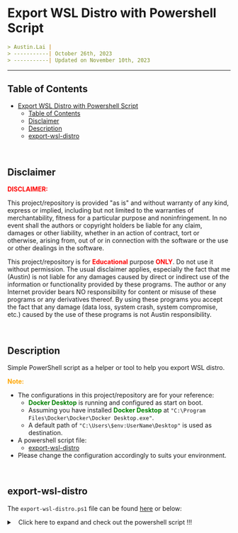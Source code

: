 
# Export WSL Distro with Powershell Script

```markdown
> Austin.Lai |
> -----------| October 26th, 2023
> -----------| Updated on November 10th, 2023
```

---

## Table of Contents

<!-- TOC -->

- [Export WSL Distro with Powershell Script](#export-wsl-distro-with-powershell-script)
    - [Table of Contents](#table-of-contents)
    - [Disclaimer](#disclaimer)
    - [Description](#description)
    - [export-wsl-distro](#export-wsl-distro)

<!-- /TOC -->

<br>

## Disclaimer

<span style="color: red; font-weight: bold;">DISCLAIMER:</span>

This project/repository is provided "as is" and without warranty of any kind, express or implied, including but not limited to the warranties of merchantability, fitness for a particular purpose and noninfringement. In no event shall the authors or copyright holders be liable for any claim, damages or other liability, whether in an action of contract, tort or otherwise, arising from, out of or in connection with the software or the use or other dealings in the software.

This project/repository is for <span style="color: red; font-weight: bold;">Educational</span> purpose <span style="color: red; font-weight: bold;">ONLY</span>. Do not use it without permission. The usual disclaimer applies, especially the fact that me (Austin) is not liable for any damages caused by direct or indirect use of the information or functionality provided by these programs. The author or any Internet provider bears NO responsibility for content or misuse of these programs or any derivatives thereof. By using these programs you accept the fact that any damage (data loss, system crash, system compromise, etc.) caused by the use of these programs is not Austin responsibility.

<br>

## Description

<!-- Description -->

Simple PowerShell script as a helper or tool to help you export WSL distro.

<span style="color: orange; font-weight: bold;">Note:</span>

- The configurations in this project/repository are for your reference:
    - <span style="color: green; font-weight: bold;">Docker Desktop</span> is running and configured as start on boot.
    - Assuming you have installed <span style="color: green; font-weight: bold;">Docker Desktop</span> at `"C:\Program Files\Docker\Docker\Docker Desktop.exe"`.
    - A default path of `"C:\Users\$env:UserName\Desktop"` is used as destination.
- A powershell script file:
    - [export-wsl-distro](#export-wsl-distro)
- Please change the configuration accordingly to suits your environment.

<!-- /Description -->

<br>

## export-wsl-distro

The `export-wsl-distro.ps1` file can be found [here](./export-wsl-distro.ps1) or below:

<details>

<summary><span style="padding-left:10px;">Click here to expand and check out the powershell script !!!</span>

</summary>

```powershell

function Check-IsElevated {
  $id = [System.Security.Principal.WindowsIdentity]::GetCurrent()
  $p = New-Object System.Security.Principal.WindowsPrincipal($id)
  if ($p.IsInRole([System.Security.Principal.WindowsBuiltInRole]::Administrator)) {
    Write-Output $true
  }
  else {
    Write-Output $false
  }
}



# Define the function with a parameter for the process name to quit Docker Desktop
function StopProcessByName ($processName) {

  # Check if the process is running
  $process = Get-Process -Name $processName -ErrorAction SilentlyContinue

  # If the process is running, stop it and display a message
  if ($process) {

    Stop-Process -Name $processName

    Write-Host "`n [:::Information:::] The process $processName has been stopped" -ForegroundColor Blue -BackgroundColor Black 

    Start-Sleep -Seconds 10

  } else {

    # If the process is not running, display a message
    Write-Host "`n [:::Information:::] The process $processName is not running" -ForegroundColor Blue -BackgroundColor Black 

  }
}



# Define the function to check for specific errors for Shutting down "Docker Desktop" and "WSL" and retry
function CheckErrorAndRetry {
  
    # Define the command to shutdown WSL
    $ShutdownWSL = "wsl --shutdown"
  
    # Define the command to export the WSL distribution to a VHD file
    # Use string interpolation to build the WSL export command
    $wslExportCommand = "wsl --export $selectedDistro $exportPath --vhd"

    Write-Host "`n [:::Action:::] Shutting down `"Docker Desktop`" ........." -ForegroundColor Magenta -BackgroundColor Black

    # Call the function with the process name to quit Docker Desktop as an argument
    StopProcessByName "Docker Desktop"

    $StopProcessByName_Status = $?

    Write-Host "`n [:::Action:::] Shutting down WSL ........." -ForegroundColor Magenta -BackgroundColor Black

    Invoke-Expression $ShutdownWSL

    $ShutdownWSL_Status = $?

    Start-Sleep -Seconds 10

    if ($ShutdownWSL_Status -and $StopProcessByName_Status ){

        Write-Host "`n [:::Information:::] Exporting the selected WSL distro ........." -ForegroundColor Blue -BackgroundColor Black

        $output = Invoke-Expression $wslExportCommand 2>&1

        # Check for specific error conditions
        if ($output -match "cannot access the file" -or $output -match "Error code" -or $output -match "used by another process") {

            # -ForegroundColor White -BackgroundColor DarkMagenta 
            Write-Host "`n [:::Warning:::] $output" -ForegroundColor White -BackgroundColor DarkRed

            # -ForegroundColor White -BackgroundColor DarkMagenta 
            Write-Host "`n [:::Warning:::] Failed to export WSL distribution. Please check the distribution name and export path." -ForegroundColor White -BackgroundColor DarkRed

            return
        }

    }

}



# Define the function to start "Docker Desktop" process or service
function StartDockerDesktop {

    Start-Process -FilePath "C:\Program Files\Docker\Docker\Docker Desktop.exe" -WindowStyle Normal

    if ($?){
            Write-Host "`n [:::Information:::]  `"Docker Desktop`" start and run correctly." -ForegroundColor Blue -BackgroundColor Black

    } else {

        Write-Host "`n [:::Warning:::] `"Docker Desktop`" does not start and run correctly. Re-run starting `"Docker Desktop`" process." -ForegroundColor White -BackgroundColor DarkRed

        StartDockerDesktop

        Start-Sleep -Seconds 10

    }

}



if (Check-IsElevated) {

    ################################################
    # Preperation to export wsl distro to vhdx
    ################################################

    # List down available WSL distros
    $WSL_Distro_List = wsl -l -q | Where-Object { $_ -ne "" }

    # Write-Host "`nAvailable WSL Distros:"
    Write-Host "`n Available WSL Distros: `n" -ForegroundColor Yellow -BackgroundColor Black 

    $WSL_Distro_List | ForEach-Object { Write-Host " * $_ " -ForegroundColor Yellow -BackgroundColor Black }

    $validDistro = $false

    do {

        $default_selectedDistro = "kali-linux"

        # Prompt the user to choose a WSL distro
        $selectedDistro = Read-Host "`n Enter the name of the distro you want to export or press `"Enter`" to use the default selected disro ( $default_selectedDistro )"

        if ($selectedDistro -eq "") {

          $selectedDistro = $default_selectedDistro
          
        }
        
        # Validate user input, must be from the list
        if ($WSL_Distro_List -contains $selectedDistro) {

            # Valid input, set $validDistro = $true and exit the loop
            $validDistro = $true

            break
        }
        else {
          
            $validDistro = $false

            # Invalid input, display an error message and repeat the loop
            Write-Host "`n [:::Warning:::] Invalid distro choice. Please select a valid distro from the list." -ForegroundColor White -BackgroundColor DarkRed

        }
    }
    while ($true)

    # Display the selected distro to user
    Write-Host "`n [:::Information:::] You have selected `"$selectedDistro`" WSL distro !" -ForegroundColor Blue -BackgroundColor Black 

    # Add Date variable with DDMMYYYY format
    $Date = Get-Date -Format "ddMMyyyy-HHmm"

    # Define the default path to be used to save the VHDX file
    $defaultPath = "C:\Users\$env:UserName\Desktop"


    # Prompt user to enter the path where the VHDX file will be saved
    $exportPath = Read-Host -Prompt "`n Enter the path where you want to save the VHDX file or press `"Enter`" to use the default path ( $defaultPath )"

    if ($exportPath -eq "") {
        $exportPath = $defaultPath
    }

    Write-Host "`n [:::Information:::] The VHDX file will be saved at: `"$exportPath\$selectedDistro-$Date.vhdx`" " -ForegroundColor Blue -BackgroundColor Black 

    # Combine all the variable for exported path with the format of "exportPath\$selectedDistro-$Date.vhdx"
    $exportPath = [System.IO.Path]::Combine($exportPath, "$selectedDistro-$Date.vhdx")

    # Define the command to shutdown WSL
    $ShutdownWSL = "wsl --shutdown"

    # Define the command to export the WSL distribution to a VHD file
    # Use string interpolation to build the WSL export command
    $wslExportCommand = "wsl --export $selectedDistro $exportPath --vhd"

    # Check if the chosen distro is in the list, if yes then run the function of CheckErrorAndRetry
    if ($validDistro -eq $true) {

        # Initial run of the command
        CheckErrorAndRetry

        $CheckErrorAndRetry_Status = $?

    } else {

        Write-Host "" -ForegroundColor White -BackgroundColor DarkRed

    }

    # Check if the function of CheckErrorAndRetry is running correctly, if not re-run it
    $export_status = $false
    # if ($CheckErrorAndRetry_Status = $?){
    if ($CheckErrorAndRetry_Status -eq $true){

        Start-Sleep -Seconds 10
            
        if (Test-Path $exportPath) {

            Write-Host "`n [:::Information:::] $exportPath exists." -ForegroundColor Blue -BackgroundColor Black

            Write-Host "`n [:::Information:::] Exported $selectedDistro to $exportPath" -ForegroundColor Blue -BackgroundColor Black 

            Write-Host "`n [:::Information:::] Set `$export_status to `$true" -ForegroundColor Blue -BackgroundColor Black 

            $export_status = $true

        } else {

            Write-Host "`n [:::Warning:::] $exportPath does not exist." -ForegroundColor White -BackgroundColor DarkRed

            Write-Host "`n [:::Warning:::] Re-run CheckErrorAndRetry." -ForegroundColor White -BackgroundColor DarkRed

            $export_status = $false

            CheckErrorAndRetry
        }

    } else {

        Write-Host "`n [:::Warning:::] CheckErrorAndRetry_Status return failed and Re-run CheckErrorAndRetry." -ForegroundColor White -BackgroundColor DarkRed

        Write-Host "`n [:::Information:::] Set `$export_status to `$false" -ForegroundColor Blue -BackgroundColor Black

        $export_status = $false

        CheckErrorAndRetry
    }

    # Check if the function of CheckErrorAndRetry is running correctly and the $export_status is set to $true
    # Clean-up
    if ($export_status = $true){
        
        Start-Sleep -Seconds 10

        Write-Host "`n [:::Information:::] Starting `"Docker Desktop`" process." -ForegroundColor Blue -BackgroundColor Black

        StartDockerDesktop

    }

}
else {

  # prompt the user to use elevated powershell and exit the script
  Write-Host "`n [:::Warning:::] Please run this script as Administrator.`n" -ForegroundColor Blue -BackgroundColor Black

  exit

}
```

</details>

<br>
